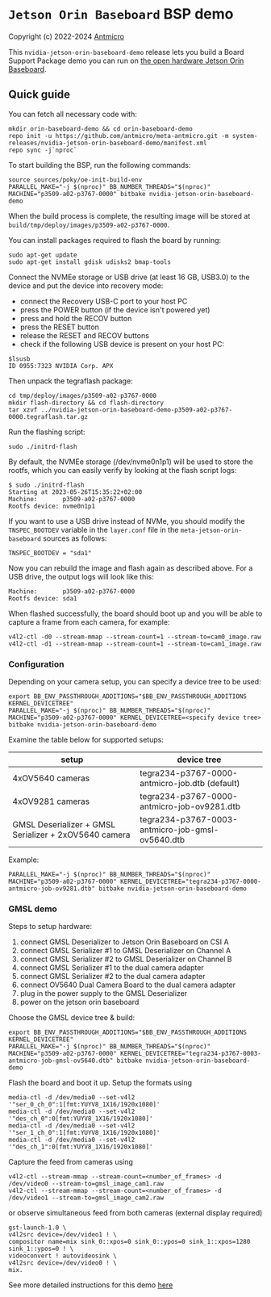 # `Jetson Orin Baseboard` BSP demo

Copyright (c) 2022-2024 [Antmicro](https://www.antmicro.com)

This `nvidia-jetson-orin-baseboard-demo` release lets you build a Board Support Package demo you can run on [the open hardware Jetson Orin Baseboard](https://github.com/antmicro/jetson-orin-baseboard).

## Quick guide

You can fetch all necessary code with:

<!-- name="fetch-repo"; transformer="echo "$TUTTEST_INPUT" | sed "/repo init/s/.*/& -b $CI_COMMIT_REF_NAME/" | sed "$ a repo forall meta-antmicro -c 'git checkout $CI_COMMIT_REF_NAME'"" -->
```
mkdir orin-baseboard-demo && cd orin-baseboard-demo
repo init -u https://github.com/antmicro/meta-antmicro.git -m system-releases/nvidia-jetson-orin-baseboard-demo/manifest.xml
repo sync -j`nproc`
```

To start building the BSP, run the following commands:

<!-- name="build-bsp" -->
```
source sources/poky/oe-init-build-env
PARALLEL_MAKE="-j $(nproc)" BB_NUMBER_THREADS="$(nproc)" MACHINE="p3509-a02-p3767-0000" bitbake nvidia-jetson-orin-baseboard-demo
```

When the build process is complete, the resulting image will be stored at `build/tmp/deploy/images/p3509-a02-p3767-0000`.

You can install packages required to flash the board by running:

```
sudo apt-get update
sudo apt-get install gdisk udisks2 bmap-tools
```

Connect the NVMEe storage or USB drive (at least 16 GB, USB3.0) to the device and put the device into recovery mode:
* connect the Recovery USB-C port to your host PC
* press the POWER button (if the device isn't powered yet)
* press and hold the RECOV button
* press the  RESET button
* release the RESET and RECOV buttons
* check if the following USB device is present on your host PC:

```
$lsusb
ID 0955:7323 NVIDIA Corp. APX
```

Then unpack the tegraflash package:

```
cd tmp/deploy/images/p3509-a02-p3767-0000
mkdir flash-directory && cd flash-directory
tar xzvf ../nvidia-jetson-orin-baseboard-demo-p3509-a02-p3767-0000.tegraflash.tar.gz
```

Run the flashing script:

```
sudo ./initrd-flash
```

By default, the NVMEe storage (/dev/nvme0n1p1) will be used to store the rootfs, which you can easily verify by looking at the flash script logs:

```
$ sudo ./initrd-flash
Starting at 2023-05-26T15:35:22+02:00
Machine:       p3509-a02-p3767-0000
Rootfs device: nvme0n1p1
```

If you want to use a USB drive instead of NVMe, you should modify the `TNSPEC_BOOTDEV` variable in the `layer.conf` file in the `meta-jetson-orin-baseboard` sources as follows:

```
TNSPEC_BOOTDEV = "sda1"
```

Now you can rebuild the image and flash again as described above. For a USB drive, the output logs will look like this:

```
Machine:       p3509-a02-p3767-0000
Rootfs device: sda1
```

When flashed successfully, the board should boot up and you will be able to capture a frame from each camera, for example:

```
v4l2-ctl -d0 --stream-mmap --stream-count=1 --stream-to=cam0_image.raw
v4l2-ctl -d1 --stream-mmap --stream-count=1 --stream-to=cam1_image.raw
```

### Configuration
Depending on your camera setup, you can specify a device tree to be used:
```
export BB_ENV_PASSTHROUGH_ADDITIONS="$BB_ENV_PASSTHROUGH_ADDITIONS KERNEL_DEVICETREE"
PARALLEL_MAKE="-j $(nproc)" BB_NUMBER_THREADS="$(nproc)" MACHINE="p3509-a02-p3767-0000" KERNEL_DEVICETREE=<specify device tree> bitbake nvidia-jetson-orin-baseboard-demo
```
Examine the table below for supported setups:

| setup                                                     | device tree                                         |
|-----------------------------------------------------------|-----------------------------------------------------|
| 4xOV5640 cameras                                          | tegra234-p3767-0000-antmicro-job.dtb (default)      |
| 4xOV9281 cameras                                          | tegra234-p3767-0000-antmicro-job-ov9281.dtb         |
| GMSL Deserializer + GMSL Serializer + 2xOV5640 camera     | tegra234-p3767-0003-antmicro-job-gmsl-ov5640.dtb    |

Example:
```
PARALLEL_MAKE="-j $(nproc)" BB_NUMBER_THREADS="$(nproc)" MACHINE="p3509-a02-p3767-0000" KERNEL_DEVICETREE="tegra234-p3767-0000-antmicro-job-ov9281.dtb" bitbake nvidia-jetson-orin-baseboard-demo
```

### GMSL demo

Steps to setup hardware:
1. connect GMSL Deserializer to Jetson Orin Baseboard on CSI A
2. connect GMSL Serializer #1 to GMSL Deserializer on Channel A
3. connect GMSL Serializer #2 to GMSL Deserializer on Channel B
4. connect GMSL Serializer #1 to the dual camera adapter
5. connect GMSL Serializer #2 to the dual camera adapter
6. connect OV5640 Dual Camera Board to the dual camera adapter
7. plug in the power supply to the GMSL Deserializer
8. power on the jetson orin baseboard

Choose the GMSL device tree & build:
```
export BB_ENV_PASSTHROUGH_ADDITIONS="$BB_ENV_PASSTHROUGH_ADDITIONS KERNEL_DEVICETREE"
PARALLEL_MAKE="-j $(nproc)" BB_NUMBER_THREADS="$(nproc)" MACHINE="p3509-a02-p3767-0000" KERNEL_DEVICETREE="tegra234-p3767-0003-antmicro-job-gmsl-ov5640.dtb" bitbake nvidia-jetson-orin-baseboard-demo
```
Flash the board and boot it up. Setup the formats using
```
media-ctl -d /dev/media0 --set-v4l2 '"ser_0_ch_0":1[fmt:YUYV8_1X16/1920x1080]'
media-ctl -d /dev/media0 --set-v4l2 '"des_ch_0":0[fmt:YUYV8_1X16/1920x1080]'
media-ctl -d /dev/media0 --set-v4l2 '"ser_1_ch_0":1[fmt:YUYV8_1X16/1920x1080]'
media-ctl -d /dev/media0 --set-v4l2 '"des_ch_1":0[fmt:YUYV8_1X16/1920x1080]'
```
Capture the feed from cameras using
```
v4l2-ctl --stream-mmap --stream-count=<number_of_frames> -d /dev/video0 --stream-to=gmsl_image_cam1.raw
v4l2-ctl --stream-mmap --stream-count=<number_of_frames> -d /dev/video1 --stream-to=gmsl_image_cam2.raw
```
or observe simultaneous feed from both cameras (external display required)
```
gst-launch-1.0 \
v4l2src device=/dev/video1 ! \
compositor name=mix sink_0::xpos=0 sink_0::ypos=0 sink_1::xpos=1280 sink_1::ypos=0 ! \
videoconvert ! autovideosink \
v4l2src device=/dev/video0 ! \
mix.
```

See more detailed instructions for this demo [here](https://antmicro.github.io/jetson-orin-baseboard/gmsl.html)

